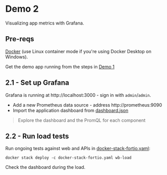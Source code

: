 # Demo 2

Visualizing app metrics with Grafana.

## Pre-reqs 

[Docker](https://www.docker.com/products/docker-desktop) (use Linux container mode if you're using Docker Desktop on Windows).

Get the demo app running from the steps in [Demo 1](./demo1.md)

## 2.1 - Set up Grafana

Grafana is running at http://localhost:3000 - sign in with `admin`/`admin`.

- Add a new Prometheus data source - address http://prometheus:9090
- Import the application dashboard from [dashboard.json](./dashboard.json)

> Explore the dashboard and the PromQL for each component

## 2.2 - Run load tests

Run ongoing tests against web and APIs in [docker-stack-fortio.yaml](./docker-stack-fortio.yaml):

```
docker stack deploy -c docker-stack-fortio.yaml wb-load
```

Check the dashboard during the load.
